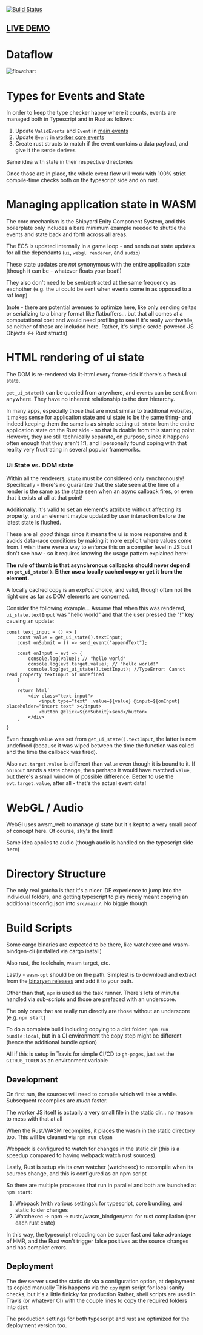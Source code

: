 [![Build Status](https://travis-ci.org/dakom/wasm-app-boilerplate.svg?branch=master)](https://travis-ci.org/dakom/wasm-app-boilerplate)

## [LIVE DEMO](https://dakom.github.io/wasm-app-boilerplate)

# Dataflow
![flowchart](https://i.imgur.com/tTQ03md.png)

# Types for Events and State

In order to keep the type checker happy where it counts, events are managed both in Typescript and in Rust as follows:

1. Update `ValidEvents` and `Event` in [main events](src/main/events/events.ts)
2. Update `Event` in [worker core events](src/crates/core/src/events.rs)
3. Create rust structs to match if the event contains a data payload, and give it the serde derives

Same idea with state in their respective directories

Once those are in place, the whole event flow will work with 100% strict compile-time checks both on the typescript side and on rust.

# Managing application state in WASM

The core mechanism is the Shipyard Enity Component System, and this boilerplate only includes a bare minimum example needed to shuttle the events and state back and forth across all areas.

The ECS is updated internally in a game loop - and sends out state updates for all the dependants (`ui`, `webgl renderer`, and `audio`)

These state updates are _not_ synonymous with the entire application state (though it can be - whatever floats your boat!)

They also don't need to be sent/extracted at the same frequency as eachother (e.g. the ui could be sent when events come in as opposed to a raf loop)

(note - there are potential avenues to optimize here, like only sending deltas or serializing to a binary format like flatbuffers... but that all comes at a computational cost and would need profiling to see if it's really worthwhile, so neither of those are included here. Rather, it's simple serde-powered JS Objects <-> Rust structs)

# HTML rendering of ui state

The DOM is re-rendered via lit-html every frame-tick if there's a fresh ui state.

`get_ui_state()` can be queried from anywhere, and `events` can be sent from anywhere. They have no inherent relationship to the dom hierarchy. 

In many apps, especially those that are most similar to traditional websites, it makes sense for application state and ui state to be the same thing- and indeed keeping them the same is as simple setting `ui state` from the entire application state on the Rust side - so that is doable from this starting point. However, they are still technically separate, on purpose, since it happens often enough that they aren't 1:1, and I personally found coping with that reality very frustrating in several popular frameworks. 

### Ui State vs. DOM state 

Within all the renderers, `state` must be considered only synchronously! Specifically - there's no guarantee that the state seen at the time of a render is the same as the state seen when an async callback fires, or even that it exists at all at that point!

Additionally, it's valid to set an element's attribute without affecting its property, and an element maybe updated by user interaction before the latest state is flushed.

These are all _good_ things since it means the ui is more responsive and it avoids data-race conditions by making it more explicit where values come from. I wish there were a way to enforce this on a compiler level in JS but I don't see how - so it requires knowing the usage pattern explained here:

**The rule of thumb is that asynchronous callbacks should never depend on `get_ui_state()`. Either use a locally cached copy or get it from the element.**

A locally cached copy is an _explicit_ choice, and valid, though often not the right one as far as DOM elements are concerned.

Consider the following example... Assume that when this was rendered, `ui_state.textInput` was "hello world" and that the user pressed the "!" key causing an update:


```
const text_input = () => {
    const value = get_ui_state().textInput;
    const onSubmit = () => send_event("appendText");

    const onInput = evt => {
        console.log(value); // "hello world"
        console.log(evt.target.value); // "hello world!"
        console.log(get_ui_state().textInput); //TypeError: Cannot read property textInput of undefined
    }

    return html`
        <div class="text-input">
            <input type="text" .value=${value} @input=${onInput} placeholder="insert text" ></input>
            <button @click=${onSubmit}>send</button>
        </div>
    `
}
```

Even though `value` was set from `get_ui_state().textInput`, the latter is now undefined (because it was wiped between the time the function was called and the time the callback was fired).

Also `evt.target.value` is different than `value` even though it is bound to it. If `onInput` sends a state change, then perhaps it would have matched `value`, but there's a small window of possible difference. Better to use the `evt.target.value`, after all - that's the actual event data! 

# WebGL / Audio

WebGl uses awsm_web to manage gl state but it's kept to a very small proof of concept here. Of course, sky's the limit!

Same idea applies to audio (though audio is handled on the typescript side here)

# Directory Structure

The only real gotcha is that it's a nicer IDE experience to jump into the individual folders, and getting typescript to play nicely meant copying an additional tsconfig.json into `src/main/`. No biggie though.

# Build Scripts 

Some cargo binaries are expected to be there, like watchexec and wasm-bindgen-cli (installed via cargo install)

Also rust, the toolchain, wasm target, etc.

Lastly - `wasm-opt` should be on the path. Simplest is to download and extract from the [binaryen releases](https://github.com/WebAssembly/binaryen/releases) and add it to your path.

Other than that, `npm` is used as the task runner. There's lots of minutia handled via sub-scripts and those are prefaced with an underscore.

The only ones that are really run directly are those without an underscore (e.g. `npm start`)

To do a complete build including copying to a dist folder, `npm run bundle:local`, but in a CI environment the copy step might be different (hence the additional bundle option) 

All if this is setup in Travis for simple CI/CD to `gh-pages`, just set the `GITHUB_TOKEN` as an environment variable


## Development 

On first run, the sources will need to compile which will take a while. Subsequent recompiles are _much_ faster.

The worker JS itself is actually a very small file in the static dir... no reason to mess with that at all

When the Rust/WASM recompiles, it places the wasm in the static directory too. This will be cleaned via `npm run clean`

Webpack is configured to watch for changes in the static dir (this is a speedup compared to having webpack watch rust sources).

Lastly, Rust is setup via its own watcher (watchexec) to recompile when its sources change, and this is configured as an npm script

So there are multiple processes that run in parallel and both are launched at `npm start`:

1. Webpack (with various settings): for typescript, core bundling, and static folder changes
2. Watchexec -> npm -> rustc/wasm_bindgen/etc: for rust compilation (per each rust crate)

In this way, the typescript reloading can be super fast and take advantage of HMR, and the Rust won't trigger false positives as the source changes and has compiler errors.

## Deployment

The dev server used the static dir via a configuration option, at deployment its copied manually
This happens via the `cpy` npm script for local sanity checks, but it's a little finicky for production
Rather, shell scripts are used in Travis (or whatever CI) with the couple lines to copy the required folders into `dist`

The production settings for both typescript and rust are optimized for the deployment version too.